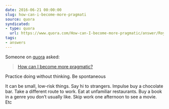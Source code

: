 ```yaml
---
date: 2016-06-21 00:00:00
slug: how-can-i-become-more-pragmati
source: quora
syndicated:
- type: quora
  url: https://www.quora.com/How-can-I-become-more-pragmatic/answer/Roy-Tang
tags:
- answers
---
```


Someone on [quora](https://quora.com) asked:

> [How can I become more pragmatic?](https://www.quora.com/How-can-I-become-more-pragmatic/answer/Roy-Tang)


Practice doing without thinking. Be spontaneous

It can be small, low-risk things. Say hi to strangers. Impulse buy a chocolate bar. Take a different route to work. Eat at unfamiliar restaurants. Buy a book in a genre you don’t usually like. Skip work one afternoon to see a movie. Etc